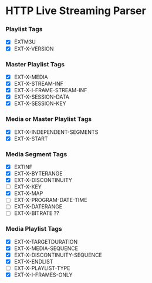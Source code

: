 # HTTP Live Streaming Parser

### Playlist Tags

- [x] EXTM3U
- [x] EXT-X-VERSION

### Master Playlist Tags

- [x] EXT-X-MEDIA
- [x] EXT-X-STREAM-INF
- [x] EXT-X-I-FRAME-STREAM-INF
- [x] EXT-X-SESSION-DATA
- [x] EXT-X-SESSION-KEY

### Media or Master Playlist Tags

- [x] EXT-X-INDEPENDENT-SEGMENTS
- [x] EXT-X-START

### Media Segment Tags

- [x] EXTINF
- [x] EXT-X-BYTERANGE
- [x] EXT-X-DISCONTINUITY
- [ ] EXT-X-KEY
- [x] EXT-X-MAP
- [ ] EXT-X-PROGRAM-DATE-TIME
- [ ] EXT-X-DATERANGE
- [ ] EXT-X-BITRATE ??

### Media Playlist Tags

- [x] EXT-X-TARGETDURATION
- [x] EXT-X-MEDIA-SEQUENCE
- [x] EXT-X-DISCONTINUITY-SEQUENCE
- [x] EXT-X-ENDLIST
- [ ] EXT-X-PLAYLIST-TYPE
- [x] EXT-X-I-FRAMES-ONLY
